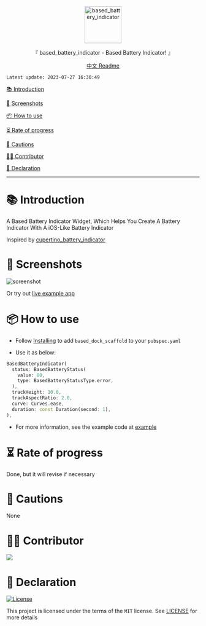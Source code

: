<div align="center">
  <img id="based_battery_indicator" width="96" alt="based_battery_indicator" src="https://raw.githubusercontent.com/Cierra-Runis/based_widget/master/.github/imgs/based_battery_indicator/icon.svg">
  <p>『 based_battery_indicator - Based Battery Indicator! 』</p>
  <a href="https://github.com/Cierra-Runis/based_battery_indicator/blob/main/README_zh.md">中文 Readme</a>
</div>

`Latest update: 2023-07-27 16:30:49`

[📚 Introduction](#-Introduction)

[📸 Screenshots](#-Screenshots)

[📦 How to use](#-How-to-use)

[⏳ Rate of progress](#-Rate-of-progress)

[📌 Cautions](#-Cautions)

[🧑‍💻 Contributor](#-Contributor)

[🔦 Declaration](#-Declaration)

---

# 📚 Introduction

A Based Battery Indicator Widget, Which Helps You Create A Battery Indicator With A iOS-Like Battery Indicator

Inspired by [cupertino_battery_indicator](https://pub.dev/packages/cupertino_battery_indicator)

# 📸 Screenshots

![screenshot](https://raw.githubusercontent.com/Cierra-Runis/based_widget/master/.github/imgs/based_battery_indicator/screenshot.gif)

Or try out [live example app](https://note-of-me.top/based_widget/)

# 📦 How to use

- Follow [Installing](https://pub.dev/packages/based_battery_indicator/install) to add `based_dock_scaffold` to your `pubspec.yaml`

- Use it as below:

```dart
BasedBatteryIndicator(
  status: BasedBatteryStatus(
    value: 80,
    type: BasedBatteryStatusType.error,
  ),
  trackHeight: 10.0,
  trackAspectRatio: 2.0,
  curve: Curves.ease,
  duration: const Duration(second: 1),
),
```

- For more information, see the example code at [example](https://github.com/Cierra-Runis/based_widget/blob/master/example/lib/main.dart)

# ⏳ Rate of progress

Done, but it will revise if necessary

# 📌 Cautions

None

# 🧑‍💻 Contributor

<a href="https://github.com/Cierra-Runis/based_widget/graphs/contributors">
  <img src="https://contrib.rocks/image?repo=Cierra-Runis/based_widget" />
</a>

# 🔦 Declaration

[![License](https://img.shields.io/github/license/Cierra-Runis/based_widget)](https://github.com/Cierra-Runis/based_widget/blob/master/LICENSE)

This project is licensed under the terms of the `MIT` license. See [LICENSE](https://github.com/Cierra-Runis/based_widget/blob/master/LICENSE) for more details
